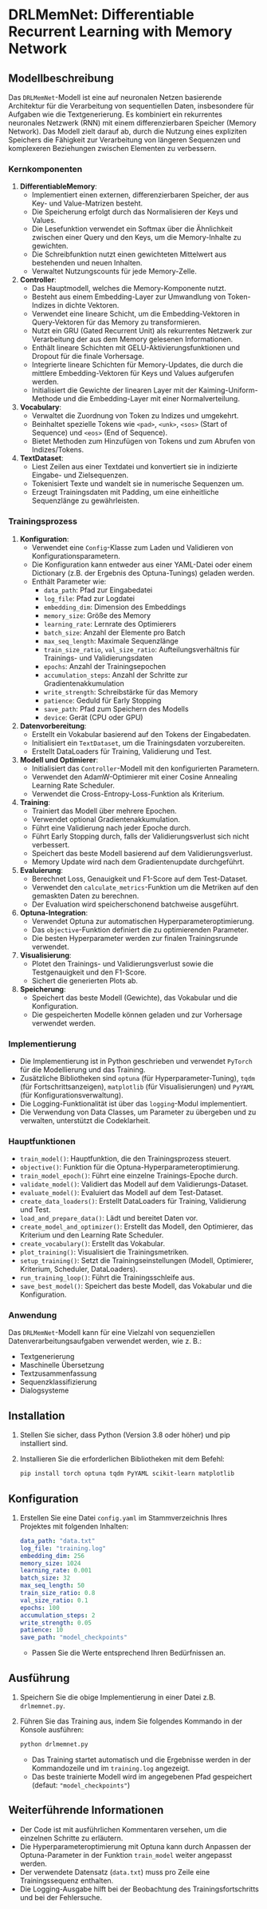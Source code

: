 # DRLMemNet: Differentiable Recurrent Learning with Memory Network

## Modellbeschreibung

Das `DRLMemNet`-Modell ist eine auf neuronalen Netzen basierende Architektur für die Verarbeitung von sequentiellen Daten, insbesondere für Aufgaben wie die Textgenerierung. Es kombiniert ein rekurrentes neuronales Netzwerk (RNN) mit einem differenzierbaren Speicher (Memory Network). Das Modell zielt darauf ab, durch die Nutzung eines expliziten Speichers die Fähigkeit zur Verarbeitung von längeren Sequenzen und komplexeren Beziehungen zwischen Elementen zu verbessern.

### Kernkomponenten

1.  **DifferentiableMemory**:
    *   Implementiert einen externen, differenzierbaren Speicher, der aus Key- und Value-Matrizen besteht.
    *   Die Speicherung erfolgt durch das Normalisieren der Keys und Values.
    *   Die Lesefunktion verwendet ein Softmax über die Ähnlichkeit zwischen einer Query und den Keys, um die Memory-Inhalte zu gewichten.
    *   Die Schreibfunktion nutzt einen gewichteten Mittelwert aus bestehenden und neuen Inhalten.
    *   Verwaltet Nutzungscounts für jede Memory-Zelle.
2.  **Controller**:
    *   Das Hauptmodell, welches die Memory-Komponente nutzt.
    *   Besteht aus einem Embedding-Layer zur Umwandlung von Token-Indizes in dichte Vektoren.
    *   Verwendet eine lineare Schicht, um die Embedding-Vektoren in Query-Vektoren für das Memory zu transformieren.
    *   Nutzt ein GRU (Gated Recurrent Unit) als rekurrentes Netzwerk zur Verarbeitung der aus dem Memory gelesenen Informationen.
    *   Enthält lineare Schichten mit GELU-Aktivierungsfunktionen und Dropout für die finale Vorhersage.
    *   Integrierte lineare Schichten für Memory-Updates, die durch die mittlere Embedding-Vektoren für Keys und Values aufgerufen werden.
    *   Initialisiert die Gewichte der linearen Layer mit der Kaiming-Uniform-Methode und die Embedding-Layer mit einer Normalverteilung.
3.  **Vocabulary**:
    *   Verwaltet die Zuordnung von Token zu Indizes und umgekehrt.
    *   Beinhaltet spezielle Tokens wie `<pad>`, `<unk>`, `<sos>` (Start of Sequence) und `<eos>` (End of Sequence).
    *   Bietet Methoden zum Hinzufügen von Tokens und zum Abrufen von Indizes/Tokens.
4.  **TextDataset**:
    *   Liest Zeilen aus einer Textdatei und konvertiert sie in indizierte Eingabe- und Zielsequenzen.
    *   Tokenisiert Texte und wandelt sie in numerische Sequenzen um.
    *   Erzeugt Trainingsdaten mit Padding, um eine einheitliche Sequenzlänge zu gewährleisten.

### Trainingsprozess

1.  **Konfiguration**:
    *   Verwendet eine `Config`-Klasse zum Laden und Validieren von Konfigurationsparametern.
    *   Die Konfiguration kann entweder aus einer YAML-Datei oder einem Dictionary (z.B. der Ergebnis des Optuna-Tunings) geladen werden.
    *   Enthält Parameter wie:
        *   `data_path`: Pfad zur Eingabedatei
        *   `log_file`: Pfad zur Logdatei
        *   `embedding_dim`: Dimension des Embeddings
        *   `memory_size`: Größe des Memory
        *   `learning_rate`: Lernrate des Optimierers
        *   `batch_size`: Anzahl der Elemente pro Batch
        *   `max_seq_length`: Maximale Sequenzlänge
        *   `train_size_ratio`, `val_size_ratio`: Aufteilungsverhältnis für Trainings- und Validierungsdaten
        *   `epochs`: Anzahl der Trainingsepochen
        *   `accumulation_steps`: Anzahl der Schritte zur Gradientenakkumulation
        *   `write_strength`: Schreibstärke für das Memory
        *   `patience`: Geduld für Early Stopping
        *   `save_path`: Pfad zum Speichern des Modells
        *   `device`: Gerät (CPU oder GPU)
2.  **Datenvorbereitung**:
    *   Erstellt ein Vokabular basierend auf den Tokens der Eingabedaten.
    *   Initialisiert ein `TextDataset`, um die Trainingsdaten vorzubereiten.
    *   Erstellt DataLoaders für Training, Validierung und Test.
3.  **Modell und Optimierer**:
    *   Initialisiert das `Controller`-Modell mit den konfigurierten Parametern.
    *   Verwendet den AdamW-Optimierer mit einer Cosine Annealing Learning Rate Scheduler.
    *   Verwendet die Cross-Entropy-Loss-Funktion als Kriterium.
4.  **Training**:
    *   Trainiert das Modell über mehrere Epochen.
    *   Verwendet optional Gradientenakkumulation.
    *   Führt eine Validierung nach jeder Epoche durch.
    *   Führt Early Stopping durch, falls der Validierungsverlust sich nicht verbessert.
    *   Speichert das beste Modell basierend auf dem Validierungsverlust.
    *   Memory Update wird nach dem Gradientenupdate durchgeführt.
5.  **Evaluierung**:
    *   Berechnet Loss, Genauigkeit und F1-Score auf dem Test-Dataset.
    *   Verwendet den `calculate_metrics`-Funktion um die Metriken auf den gemaskten Daten zu berechnen.
    *   Der Evaluation wird speicherschonend batchweise ausgeführt.
6.  **Optuna-Integration**:
    *   Verwendet Optuna zur automatischen Hyperparameteroptimierung.
    *   Das `objective`-Funktion definiert die zu optimierenden Parameter.
    *   Die besten Hyperparameter werden zur finalen Trainingsrunde verwendet.
7.  **Visualisierung**:
    *   Plotet den Trainings- und Validierungsverlust sowie die Testgenauigkeit und den F1-Score.
    *   Sichert die generierten Plots ab.
8.  **Speicherung**:
    *   Speichert das beste Modell (Gewichte), das Vokabular und die Konfiguration.
    *   Die gespeicherten Modelle können geladen und zur Vorhersage verwendet werden.

### Implementierung

*   Die Implementierung ist in Python geschrieben und verwendet `PyTorch` für die Modellierung und das Training.
*   Zusätzliche Bibliotheken sind `optuna` (für Hyperparameter-Tuning), `tqdm` (für Fortschrittsanzeigen), `matplotlib` (für Visualisierungen) und `PyYAML` (für Konfigurationsverwaltung).
*   Die Logging-Funktionalität ist über das `logging`-Modul implementiert.
*   Die Verwendung von Data Classes, um Parameter zu übergeben und zu verwalten, unterstützt die Codeklarheit.

### Hauptfunktionen

*   `train_model()`: Hauptfunktion, die den Trainingsprozess steuert.
*   `objective()`: Funktion für die Optuna-Hyperparameteroptimierung.
*   `train_model_epoch()`: Führt eine einzelne Trainings-Epoche durch.
*   `validate_model()`: Validiert das Modell auf dem Validierungs-Dataset.
*   `evaluate_model()`: Evaluiert das Modell auf dem Test-Dataset.
*   `create_data_loaders()`: Erstellt DataLoaders für Training, Validierung und Test.
*   `load_and_prepare_data()`: Lädt und bereitet Daten vor.
*   `create_model_and_optimizer()`: Erstellt das Modell, den Optimierer, das Kriterium und den Learning Rate Scheduler.
*   `create_vocabulary()`: Erstellt das Vokabular.
*   `plot_training()`: Visualisiert die Trainingsmetriken.
*   `setup_training()`: Setzt die Trainingseinstellungen (Modell, Optimierer, Kriterium, Scheduler, DataLoaders).
*   `run_training_loop()`: Führt die Trainingsschleife aus.
*   `save_best_model()`: Speichert das beste Modell, das Vokabular und die Konfiguration.

### Anwendung

Das `DRLMemNet`-Modell kann für eine Vielzahl von sequenziellen Datenverarbeitungsaufgaben verwendet werden, wie z. B.:

*   Textgenerierung
*   Maschinelle Übersetzung
*   Textzusammenfassung
*   Sequenzklassifizierung
*   Dialogsysteme

## Installation

1.  Stellen Sie sicher, dass Python (Version 3.8 oder höher) und pip installiert sind.
2.  Installieren Sie die erforderlichen Bibliotheken mit dem Befehl:

    ```bash
    pip install torch optuna tqdm PyYAML scikit-learn matplotlib
    ```

## Konfiguration

1.  Erstellen Sie eine Datei `config.yaml` im Stammverzeichnis Ihres Projektes mit folgenden Inhalten:

    ```yaml
    data_path: "data.txt"
    log_file: "training.log"
    embedding_dim: 256
    memory_size: 1024
    learning_rate: 0.001
    batch_size: 32
    max_seq_length: 50
    train_size_ratio: 0.8
    val_size_ratio: 0.1
    epochs: 100
    accumulation_steps: 2
    write_strength: 0.05
    patience: 10
    save_path: "model_checkpoints"
    ```

    *   Passen Sie die Werte entsprechend Ihren Bedürfnissen an.

## Ausführung

1.  Speichern Sie die obige Implementierung in einer Datei z.B. `drlmemnet.py`.
2.  Führen Sie das Training aus, indem Sie folgendes Kommando in der Konsole ausführen:

    ```bash
    python drlmemnet.py
    ```

    *   Das Training startet automatisch und die Ergebnisse werden in der Kommandozeile und im `training.log` angezeigt.
    *   Das beste trainierte Modell wird im angegebenen Pfad gespeichert (defaut: `"model_checkpoints"`)

## Weiterführende Informationen

*   Der Code ist mit ausführlichen Kommentaren versehen, um die einzelnen Schritte zu erläutern.
*   Die Hyperparameteroptimierung mit Optuna kann durch Anpassen der Optuna-Parameter in der Funktion `train_model` weiter angepasst werden.
*   Der verwendete Datensatz (`data.txt`) muss pro Zeile eine Trainingssequenz enthalten.
*   Die Logging-Ausgabe hilft bei der Beobachtung des Trainingsfortschritts und bei der Fehlersuche.


